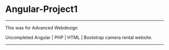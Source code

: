 # Angular-Project1

**********************

This was for Advanced Webdesign

Uncompleted Angular | PHP | HTML | Bootstrap camera rental website.

***********************
